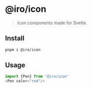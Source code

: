 # @iro/icon
> Icon components made for Svelte.

## Install

```bash
pnpm i @iro/icon
```

## Usage

```js
import {Pen} from '@iro/icon'
<Pen color="red"/>
```
